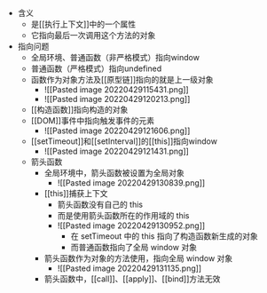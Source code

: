 - 含义
	- 是[[执行上下文]]中的一个属性
	- 它指向最后一次调用这个方法的对象
- 指向问题
	- 全局环境、普通函数（非严格模式）指向window
	- 普通函数（严格模式）指向undefined
	- 函数作为对象方法及[[原型链]]指向的就是上一级对象
		- ![[Pasted image 20220429115431.png]]
		- ![[Pasted image 20220429120213.png]]
	- [[构造函数]]指向构造的对象
	- [[DOM]]事件中指向触发事件的元素
		- ![[Pasted image 20220429121606.png]]
	- [[setTimeout]]和[[setInterval]]的[[this]]指向window
		- ![[Pasted image 20220429121431.png]]
	- 箭头函数
		- 全局环境中，箭头函数被设置为全局对象
			- ![[Pasted image 20220429130839.png]]
		- [[this]]捕获上下文
			- 箭头函数没有自己的 this
			- 而是使用箭头函数所在的作用域的 this
			- ![[Pasted image 20220429130952.png]]
				- 在 setTimeout 中的 this 指向了构造函数新生成的对象
				- 而普通函数指向了全局 window 对象
		- 箭头函数作为对象的方法使用，指向全局 window 对象
			- ![[Pasted image 20220429131135.png]]
		- 箭头函数中，[[call]]、[[apply]]、[[bind]]方法无效